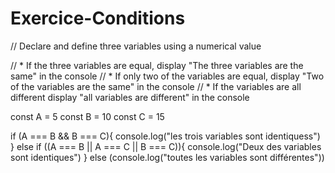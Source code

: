 # Exercice-Conditions
// Declare and define three variables using a numerical value

// * If the three variables are equal, display "The three variables are the same" in the console
// * If only two of the variables are equal, display "Two of the variables are the same" in the console
// * If the variables are all different display "all variables are different" in the console

const A = 5
const B = 10
const C = 15


if (A === B && B === C){
    console.log("les trois variables sont identiquess")
}
else if ((A === B || A === C || B === C)){
    console.log("Deux des variables sont identiques")
}
else (console.log("toutes les variables sont différentes"))
